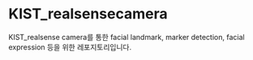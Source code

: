 # KIST_realsensecamera
KIST_realsense camera를 통한 facial landmark, marker detection, facial expression 등을 위한 레포지토리입니다. 
